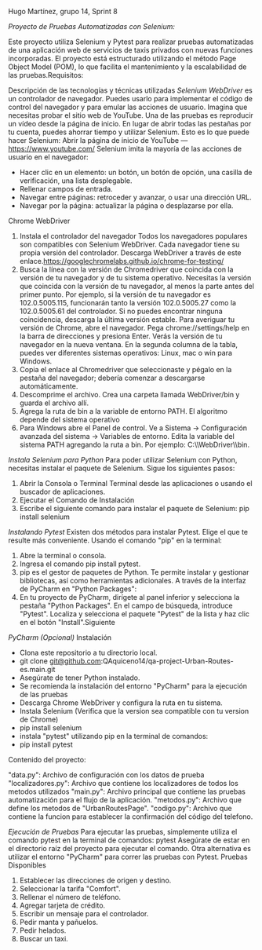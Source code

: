 Hugo Martínez, 
grupo 14, Sprint 8


*Proyecto de Pruebas Automatizadas con Selenium:*

Este proyecto utiliza Selenium y Pytest para realizar pruebas automatizadas de una aplicación web de servicios de taxis privados con nuevas funciones incorporadas. El proyecto está estructurado utilizando el método Page Object Model (POM), lo que facilita el mantenimiento y la escalabilidad de las pruebas.Requisitos:

Descripción de las tecnologías y técnicas utilizadas
*Selenium WebDriver* es un controlador de navegador. Puedes usarlo para implementar el código de control del navegador y para emular las acciones de usuario.
Imagina que necesitas probar el sitio web de YouTube. Una de las pruebas es reproducir un vídeo desde la página de inicio.
En lugar de abrir todas las pestañas por tu cuenta, puedes ahorrar tiempo y utilizar Selenium.
Esto es lo que puede hacer Selenium:
Abrir la página de inicio de YouTube — https://www.youtube.com/
Selenium imita la mayoría de las acciones de usuario en el navegador:
* Hacer clic en un elemento: un botón, un botón de opción, una casilla de verificación, una lista desplegable.
* Rellenar campos de entrada.
* Navegar entre páginas: retroceder y avanzar, o usar una dirección URL.
* Navegar por la página: actualizar la página o desplazarse por ella.

Chrome WebDriver
1. Instala el controlador del navegador
Todos los navegadores populares son compatibles con Selenium WebDriver. Cada navegador tiene su propia versión del controlador.
Descarga WebDriver a través de este enlace.https://googlechromelabs.github.io/chrome-for-testing/
2. Busca la línea con la versión de Chromedriver que coincida con la versión de tu navegador y de tu sistema operativo. Necesitas la versión que coincida con la versión de tu navegador, al menos la parte antes del primer punto. Por ejemplo, si la versión de tu navegador es 102.0.5005.115, funcionarán tanto la versión 102.0.5005.27 como la 102.0.5005.61 del controlador. Si no puedes encontrar ninguna coincidencia, descarga la última versión estable. Para averiguar tu versión de Chrome, abre el navegador. Pega chrome://settings/help en la barra de direcciones y presiona Enter. Verás la versión de tu navegador en la nueva ventana. En la segunda columna de la tabla, puedes ver diferentes sistemas operativos: Linux, mac o win para Windows.
3. Copia el enlace al Chromedriver que seleccionaste y pégalo en la pestaña del navegador; debería comenzar a descargarse automáticamente.
4. Descomprime el archivo. Crea una carpeta llamada WebDriver/bin y guarda el archivo allí.
5. Agrega la ruta de bin a la variable de entorno PATH. El algoritmo depende del sistema operativo
6. Para Windows abre el Panel de control. Ve a Sistema → Configuración avanzada del sistema → Variables de entorno. Edita la variable del sistema PATH agregando la ruta a bin. Por ejemplo: C:\\\\WebDriver\\\\bin.

*Instala Selenium para Python*
Para poder utilizar Selenium con Python, necesitas instalar el paquete de Selenium. Sigue los siguientes pasos:
1. Abrir la Consola o Terminal Terminal desde las aplicaciones o usando el buscador de aplicaciones.
2. Ejecutar el Comando de Instalación
3. Escribe el siguiente comando para instalar el paquete de Selenium: pip install selenium

*Instalando Pytest*
Existen dos métodos para instalar Pytest. Elige el que te resulte más conveniente. Usando el comando "pip" en la terminal:
1. Abre la terminal o consola.
2. Ingresa el comando pip install pytest.
3. pip es el gestor de paquetes de Python. Te permite instalar y gestionar bibliotecas, así como herramientas adicionales. A través de la interfaz de PyCharm en "Python Packages":
4. En tu proyecto de PyCharm, dirígete al panel inferior y selecciona la pestaña "Python Packages".
En el campo de búsqueda, introduce "Pytest".
Localiza y selecciona el paquete "Pytest" de la lista y haz clic en el botón "Install".Siguiente

*PyCharm (Opcional)*
Instalación
* Clona este repositorio a tu directorio local.
* git clone git@github.com:QAquiceno14/qa-project-Urban-Routes-es.main.git
* Asegúrate de tener Python instalado.
* Se recomienda la instalación del entorno "PyCharm" para la ejecución de las pruebas
* Descarga Chrome WebDriver y configura la ruta en tu sistema.
* Instala Selenium (Verifica que la version sea compatible con tu version de Chrome)
* pip install selenium
* instala "pytest" utilizando pip en la terminal de comandos:
* pip install pytest

Contenido del proyecto:

"data.py": Archivo de configuración con los datos de prueba
"localizadores.py": Archivo que contiene los localizadores de todos los metodos utilizados
"main.py": Archivo principal que contiene las pruebas automatización para el flujo de la aplicación.
"metodos.py": Archivo que define los metodos de "UrbanRoutesPage".
"codigo.py": Archivo que contiene la funcion para establecer la confirmación del código del telefono.

*Ejecución de Pruebas*
Para ejecutar las pruebas, simplemente utiliza el comando pytest en la terminal de comandos:
pytest
Asegúrate de estar en el directorio raíz del proyecto para ejecutar el comando. Otra alternativa es utilizar el entorno "PyCharm" para correr las pruebas con Pytest.
Pruebas Disponibles
1. Establecer las direcciones de origen y destino.
2. Seleccionar la tarifa "Comfort".
3. Rellenar el número de teléfono.
4. Agregar tarjeta de crédito.
5. Escribir un mensaje para el controlador.
6. Pedir manta y pañuelos.
7. Pedir helados.
8. Buscar un taxi.